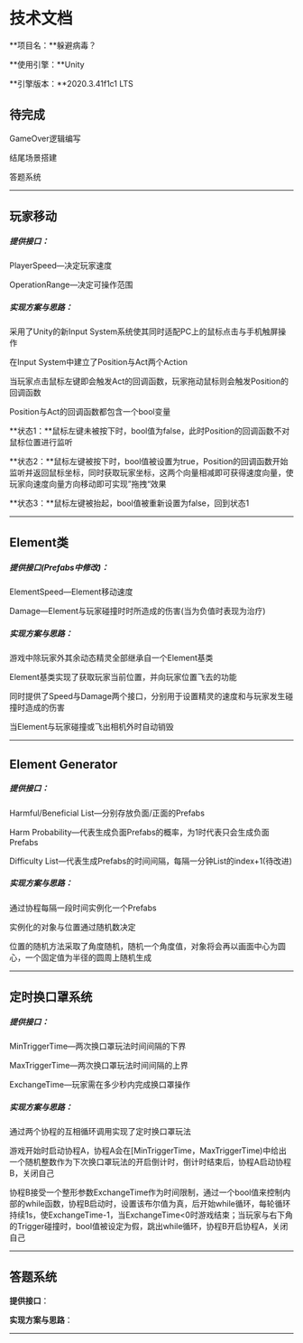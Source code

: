 # 技术文档

**项目名：**躲避病毒？

**使用引擎：**Unity

**引擎版本：**2020.3.41f1c1 LTS

## 待完成

GameOver逻辑编写

结尾场景搭建

答题系统

***

## 玩家移动

##### 提供接口：

PlayerSpeed—决定玩家速度

OperationRange—决定可操作范围

##### 实现方案与思路：

采用了Unity的新Input System系统使其同时适配PC上的鼠标点击与手机触屏操作

在Input System中建立了Position与Act两个Action

当玩家点击鼠标左键即会触发Act的回调函数，玩家拖动鼠标则会触发Position的回调函数

Position与Act的回调函数都包含一个bool变量

**状态1：**鼠标左键未被按下时，bool值为false，此时Position的回调函数不对鼠标位置进行监听

**状态2：**鼠标左键被按下时，bool值被设置为true，Position的回调函数开始监听并返回鼠标坐标，同时获取玩家坐标，这两个向量相减即可获得速度向量，使玩家向速度向量方向移动即可实现”拖拽“效果

**状态3：**鼠标左键被抬起，bool值被重新设置为false，回到状态1

***

## Element类

##### 提供接口(Prefabs中修改)：

ElementSpeed—Element移动速度

Damage—Element与玩家碰撞时时所造成的伤害(当为负值时表现为治疗)

##### 实现方案与思路：

游戏中除玩家外其余动态精灵全部继承自一个Element基类

Element基类实现了获取玩家当前位置，并向玩家位置飞去的功能

同时提供了Speed与Damage两个接口，分别用于设置精灵的速度和与玩家发生碰撞时造成的伤害

当Element与玩家碰撞或飞出相机外时自动销毁

***

## Element Generator

##### 提供接口：

Harmful/Beneficial List—分别存放负面/正面的Prefabs

Harm Probability—代表生成负面Prefabs的概率，为1时代表只会生成负面Prefabs

Difficulty List—代表生成Prefabs的时间间隔，每隔一分钟List的index+1(待改进)

##### 实现方案与思路：

通过协程每隔一段时间实例化一个Prefabs

实例化的对象与位置通过随机数决定

位置的随机方法采取了角度随机，随机一个角度值，对象将会再以画面中心为圆心，一个固定值为半径的圆周上随机生成

***

## 定时换口罩系统

##### 提供接口：

MinTriggerTime—两次换口罩玩法时间间隔的下界

MaxTriggerTime—两次换口罩玩法时间间隔的上界

ExchangeTime—玩家需在多少秒内完成换口罩操作

##### 实现方案与思路：

通过两个协程的互相循环调用实现了定时换口罩玩法

游戏开始时启动协程A，协程A会在[MinTriggerTime，MaxTriggerTime)中给出一个随机整数作为下次换口罩玩法的开启倒计时，倒计时结束后，协程A启动协程B，关闭自己

协程B接受一个整形参数ExchangeTime作为时间限制，通过一个bool值来控制内部的while函数，协程B启动时，设置该布尔值为真，后开始while循环，每轮循环持续1s，使ExchangeTime-1，当ExchangeTime<0时游戏结束；当玩家与右下角的Trigger碰撞时，bool值被设定为假，跳出while循环，协程B开启协程A，关闭自己

***

## 答题系统

**提供接口**：



**实现方案与思路**：



***